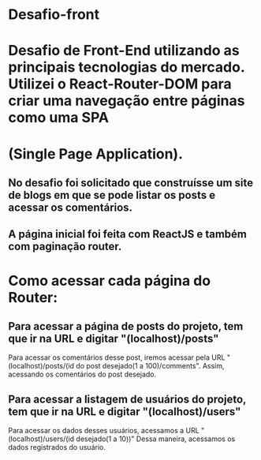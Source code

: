 # Desafio-front
# Desafio de Front-End utilizando as principais tecnologias do mercado. Utilizei o React-Router-DOM para criar uma navegação entre páginas como uma SPA
# (Single Page Application).

## No desafio foi solicitado que construísse um site de blogs em que se pode listar os posts e acessar os comentários. 

## A página inicial foi feita com ReactJS e também com paginação router.

<h1>Como acessar cada página do Router:</h1>

<h2>Para acessar a página de posts do projeto, tem que ir na URL e digitar "(localhost)/posts"</h2>
<p>Para acessar os comentários desse post, iremos acessar pela URL "(localhost)/posts/(id do post desejado(1 a 100)/comments". Assim, acessando os comentários do post desejado.</p>


<h2>Para acessar a listagem de usuários do projeto, tem que ir na URL e digitar "(localhost)/users"</h2>
<p>Para acessar os dados desses usuários, acessamos a URL "(localhost)/users/(id desejado(1 a 10))" Dessa maneira, acessamos os dados registrados do usuário.</p>
